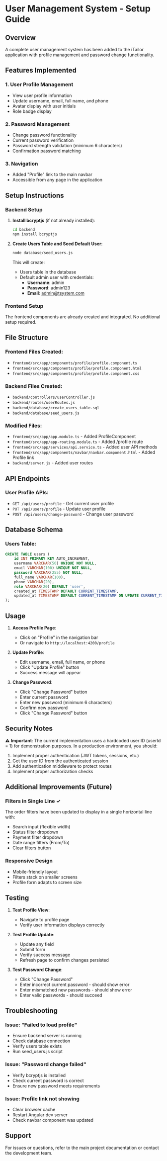 # User Management System - Setup Guide

## Overview
A complete user management system has been added to the iTailor application with profile management and password change functionality.

## Features Implemented

### 1. **User Profile Management**
   - View user profile information
   - Update username, email, full name, and phone
   - Avatar display with user initials
   - Role badge display

### 2. **Password Management**
   - Change password functionality
   - Current password verification
   - Password strength validation (minimum 6 characters)
   - Confirmation password matching

### 3. **Navigation**
   - Added "Profile" link to the main navbar
   - Accessible from any page in the application

## Setup Instructions

### Backend Setup

1. **Install bcryptjs** (if not already installed):
   ```bash
   cd backend
   npm install bcryptjs
   ```

2. **Create Users Table and Seed Default User**:
   ```bash
   node database/seed_users.js
   ```

   This will create:
   - Users table in the database
   - Default admin user with credentials:
     - **Username**: admin
     - **Password**: admin123
     - **Email**: admin@tsystem.com

### Frontend Setup

The frontend components are already created and integrated. No additional setup required.

## File Structure

### Frontend Files Created:
- `frontend/src/app/components/profile/profile.component.ts`
- `frontend/src/app/components/profile/profile.component.html`
- `frontend/src/app/components/profile/profile.component.css`

### Backend Files Created:
- `backend/controllers/userController.js`
- `backend/routes/userRoutes.js`
- `backend/database/create_users_table.sql`
- `backend/database/seed_users.js`

### Modified Files:
- `frontend/src/app/app.module.ts` - Added ProfileComponent
- `frontend/src/app/app-routing.module.ts` - Added /profile route
- `frontend/src/app/services/api.service.ts` - Added user API methods
- `frontend/src/app/components/navbar/navbar.component.html` - Added Profile link
- `backend/server.js` - Added user routes

## API Endpoints

### User Profile APIs:
- `GET /api/users/profile` - Get current user profile
- `PUT /api/users/profile` - Update user profile
- `POST /api/users/change-password` - Change user password

## Database Schema

### Users Table:
```sql
CREATE TABLE users (
    id INT PRIMARY KEY AUTO_INCREMENT,
    username VARCHAR(50) UNIQUE NOT NULL,
    email VARCHAR(100) UNIQUE NOT NULL,
    password VARCHAR(255) NOT NULL,
    full_name VARCHAR(100),
    phone VARCHAR(20),
    role VARCHAR(20) DEFAULT 'user',
    created_at TIMESTAMP DEFAULT CURRENT_TIMESTAMP,
    updated_at TIMESTAMP DEFAULT CURRENT_TIMESTAMP ON UPDATE CURRENT_TIMESTAMP
);
```

## Usage

1. **Access Profile Page**:
   - Click on "Profile" in the navigation bar
   - Or navigate to `http://localhost:4200/profile`

2. **Update Profile**:
   - Edit username, email, full name, or phone
   - Click "Update Profile" button
   - Success message will appear

3. **Change Password**:
   - Click "Change Password" button
   - Enter current password
   - Enter new password (minimum 6 characters)
   - Confirm new password
   - Click "Change Password" button

## Security Notes

⚠️ **Important**: The current implementation uses a hardcoded user ID (userId = 1) for demonstration purposes. In a production environment, you should:

1. Implement proper authentication (JWT tokens, sessions, etc.)
2. Get the user ID from the authenticated session
3. Add authentication middleware to protect routes
4. Implement proper authorization checks

## Additional Improvements (Future)

### Filters in Single Line ✓
The order filters have been updated to display in a single horizontal line with:
- Search input (flexible width)
- Status filter dropdown
- Payment filter dropdown
- Date range filters (From/To)
- Clear filters button

### Responsive Design
- Mobile-friendly layout
- Filters stack on smaller screens
- Profile form adapts to screen size

## Testing

1. **Test Profile View**:
   - Navigate to profile page
   - Verify user information displays correctly

2. **Test Profile Update**:
   - Update any field
   - Submit form
   - Verify success message
   - Refresh page to confirm changes persisted

3. **Test Password Change**:
   - Click "Change Password"
   - Enter incorrect current password - should show error
   - Enter mismatched new passwords - should show error
   - Enter valid passwords - should succeed

## Troubleshooting

### Issue: "Failed to load profile"
- Ensure backend server is running
- Check database connection
- Verify users table exists
- Run seed_users.js script

### Issue: "Password change failed"
- Verify bcryptjs is installed
- Check current password is correct
- Ensure new password meets requirements

### Issue: Profile link not showing
- Clear browser cache
- Restart Angular dev server
- Check navbar component was updated

## Support

For issues or questions, refer to the main project documentation or contact the development team.
